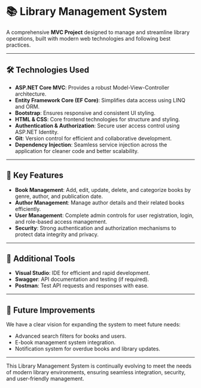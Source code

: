 # 📚 Library Management System

A comprehensive **MVC Project** designed to manage and streamline library operations, built with modern web technologies and following best practices.

---

## 🛠️ Technologies Used

- **ASP.NET Core MVC**: Provides a robust Model-View-Controller architecture.
- **Entity Framework Core (EF Core)**: Simplifies data access using LINQ and ORM.
- **Bootstrap**: Ensures responsive and consistent UI styling.
- **HTML & CSS**: Core frontend technologies for structure and styling.
- **Authentication & Authorization**: Secure user access control using ASP.NET Identity.
- **Git**: Version control for efficient and collaborative development.
- **Dependency Injection**: Seamless service injection across the application for cleaner code and better scalability.

---

## 🚀 Key Features

- **Book Management**: Add, edit, update, delete, and categorize books by genre, author, and publication date.
- **Author Management**: Manage author details and their related books efficiently.
- **User Management**: Complete admin controls for user registration, login, and role-based access management.
- **Security**: Strong authentication and authorization mechanisms to protect data integrity and privacy.

---

## 🧰 Additional Tools

- **Visual Studio**: IDE for efficient and rapid development.
- **Swagger**: API documentation and testing (if required).
- **Postman**: Test API requests and responses with ease.

---

## 🔮 Future Improvements

We have a clear vision for expanding the system to meet future needs:

- Advanced search filters for books and users.
- E-book management system integration.
- Notification system for overdue books and library updates.

---

This Library Management System is continually evolving to meet the needs of modern library environments, ensuring seamless integration, security, and user-friendly management.

